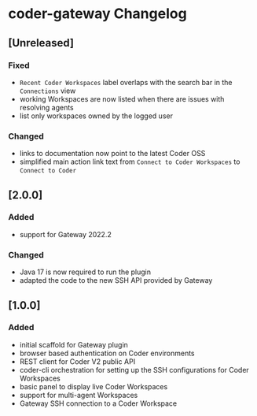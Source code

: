 <!-- Keep a Changelog guide -> https://keepachangelog.com -->

# coder-gateway Changelog

## [Unreleased]
### Fixed
- `Recent Coder Workspaces` label overlaps with the search bar in the `Connections` view
- working Workspaces are now listed when there are issues with resolving agents
- list only workspaces owned by the logged user

### Changed
- links to documentation now point to the latest Coder OSS
- simplified main action link text from `Connect to Coder Workspaces` to `Connect to Coder`

## [2.0.0]
### Added
- support for Gateway 2022.2


### Changed
- Java 17 is now required to run the plugin
- adapted the code to the new SSH API provided by Gateway

## [1.0.0]
### Added
- initial scaffold for Gateway plugin
- browser based authentication on Coder environments
- REST client for Coder V2 public API
- coder-cli orchestration for setting up the SSH configurations for Coder Workspaces
- basic panel to display live Coder Workspaces
- support for multi-agent Workspaces
- Gateway SSH connection to a Coder Workspace